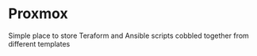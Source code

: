 # Proxmox
Simple place to store Teraform and Ansible scripts cobbled together from different templates
